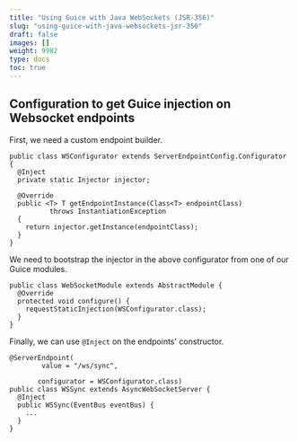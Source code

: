 ```yaml
---
title: "Using Guice with Java WebSockets (JSR-356)"
slug: "using-guice-with-java-websockets-jsr-356"
draft: false
images: []
weight: 9982
type: docs
toc: true
---
```


## Configuration to get Guice injection on Websocket endpoints
First, we need a custom endpoint builder.

    public class WSConfigurator extends ServerEndpointConfig.Configurator {  
      @Inject
      private static Injector injector;
    
      @Override
      public <T> T getEndpointInstance(Class<T> endpointClass)
              throws InstantiationException
      {
        return injector.getInstance(endpointClass);
      }
    }

We need to bootstrap the injector in the above configurator from one of our Guice modules.

    public class WebSocketModule extends AbstractModule {  
      @Override
      protected void configure() {
        requestStaticInjection(WSConfigurator.class);
      }
    }

Finally, we can use `@Inject` on the endpoints' constructor.

    @ServerEndpoint(
            value = "/ws/sync",

           configurator = WSConfigurator.class)
    public class WSSync extends AsyncWebSocketServer {  
      @Inject
      public WSSync(EventBus eventBus) {
        ...
      }
    }

